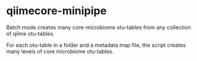 # qiimecore-minipipe

Batch mode creates many core-microbiome otu-tables from any collection of qiime otu-tables.

For each otu-table in a folder and a metadata map file, the script creates many levels of core microbiome otu-tables.
